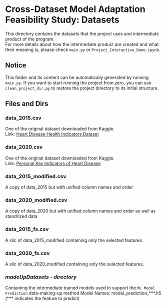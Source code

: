 # Cross-Dataset Model Adaptation Feasibility Study: Datasets
This directory contains the datasets that the project uses and intermediate product of the program.  
For more details about how the intermediate product are created and what their meaning is, please check `main.py` or `Project_Interactive_Demo.ipynb`.
## Notice
This folder and its content can be automatically generated by running `main.py`. If you want to start running the project from zero, you can use `clean_project_dir.py` to restore the project directory to its initial structure.
## Files and Dirs
### data_2015.csv
One of the original dataset downloaded from Kaggle.  
Link: [Heart Disease Health Indicators Dataset](https://www.kaggle.com/datasets/alexteboul/heart-disease-health-indicators-dataset)
### data_2020.csv
One of the original dataset downloaded from Kaggle.  
Link: [Personal Key Indicators of Heart Disease](https://www.kaggle.com/datasets/kamilpytlak/personal-key-indicators-of-heart-disease)
### data_2015_modified.csv
A copy of data_2015 but with unified column names and order  
### data_2020_modified.csv
A copy of data_2020 but with unified column names and order as well as standrized data  
### data_2015_fs.csv
A slic of data_2015_modified containing only the selected features.  
### data_2020_fs.csv
A slic of data_2020_modified containing only the selected features.  
### *madeUpDatasets - directory*
Containing the intermediate trained models used to support the `ML Model Prediction` data-making-up method
Model Names: model_prediction_***.h5 (\*\*\* indicates the feature to predict)